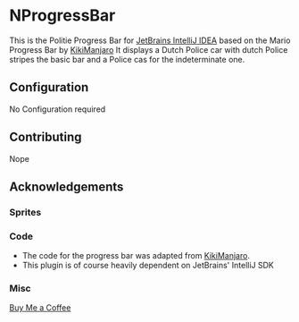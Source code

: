 # NProgressBar

This is the Politie Progress Bar for [JetBrains IntelliJ IDEA](https://www.jetbrains.com/idea/) based on the Mario Progress Bar by [KikiManjaro](https://github.com/KikiManjaro/MarioProgressBar) It displays a Dutch Police car with dutch Police stripes the basic bar and a Police cas for the indeterminate one.

## Configuration

No Configuration required

## Contributing

Nope

## Acknowledgements

### Sprites


### Code

* The code for the progress bar was adapted from [KikiManjaro](https://github.com/KikiManjaro/MarioProgressBar).
* This plugin is of course heavily dependent on JetBrains' IntelliJ SDK  

### Misc

[Buy Me a Coffee](http://buymeacoffee.com/hellfire99)

